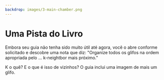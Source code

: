 ```yaml
---
backdrop: images/3-main-chamber.png
---
```


# Uma Pista do Livro

Embora seu guia não tenha sido muito útil até agora, você o abre conforme solicitado e descobre uma nota que diz: "Organize todos os glifos na ordem apropriada pelo ... k-neightbor mais próximo."

K o quê? E o que é isso de vizinhos? O guia inclui uma imagem de mais um glifo.

<Item id="15" />

<Page url="599" instructions="Você clica no URL que aparece ao lado da imagem do glifo para saber mais sobre esses vizinhos e sua classificação. Parece que você precisa reorganizar os glifos quebrados no friso de acordo com sua 'casa'." action="Continuar" condition="15" />
